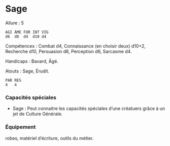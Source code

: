 # Sage

Allure : 5

	AGI	ÂME	FOR	INT	VIG
	d6	d8	d4	d10	d4

Compétences : Combat d4, Connaissance (en choisir deux) d10+2, Recherche d10, Persuasion d6, Perception d6, Sarcasme d4.

Handicaps : Bavard, Âgé.

Atouts : Sage, Érudit.

	PAR	RES
	4	4

### Capacités spéciales
- Sage : Peut connaitre les capacités spéciales d’une créatuers grâce à un jet de Culture Générale.

### Équipement
robes, matériel d’écriture, outils du métier.

